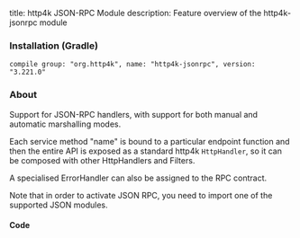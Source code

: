 title: http4k JSON-RPC Module
description: Feature overview of the http4k-jsonrpc module

### Installation (Gradle)
```compile group: "org.http4k", name: "http4k-jsonrpc", version: "3.221.0"```

### About

Support for JSON-RPC handlers, with support for both manual and automatic marshalling modes.

Each service method "name" is bound to a particular endpoint function and then the entire API is 
exposed as a standard http4k `HttpHandler`, so it can be composed with other HttpHandlers and Filters.

A specialised ErrorHandler can also be assigned to the RPC contract.

Note that in order to activate JSON RPC, you need to import one of the supported JSON modules.

#### Code [<img class="octocat"/>](https://github.com/http4k/http4k/blob/master/src/docs/guide/modules/jsonrpc/example.kt)

<script src="https://gist-it.appspot.com/https://github.com/http4k/http4k/blob/master/src/docs/guide/modules/jsonrpc/example.kt"></script>
